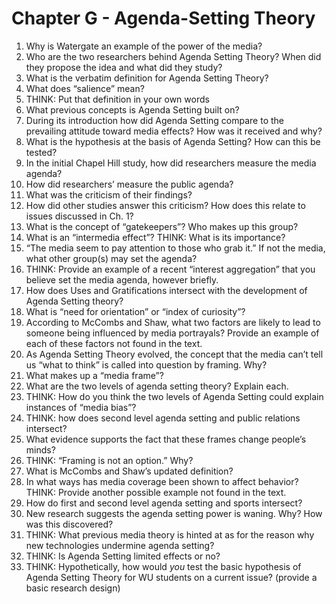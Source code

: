 # Chapter G - Agenda-Setting Theory
1.	Why is Watergate an example of the power of the media?
2.	Who are the two researchers behind Agenda Setting Theory? When did they propose the idea and what did they study?
3.	What is the verbatim definition for Agenda Setting Theory?
4.	What does “salience” mean?
5.	THINK: Put that definition in your own words
6.	What previous concepts is Agenda Setting built on?
7.	During its introduction how did Agenda Setting compare to the prevailing attitude toward media effects? How was it received and why?
8.	What is the hypothesis at the basis of Agenda Setting? How can this be tested?
9.	In the initial Chapel Hill study, how did researchers measure the media agenda?
10.	How did researchers’ measure the public agenda?
11.	What was the criticism of their findings?
12.	How did other studies answer this criticism? How does this relate to issues discussed in Ch. 1?
13.	What is the concept of “gatekeepers”? Who makes up this group?
14.	What is an “intermedia effect”? THINK: What is its importance?
15.	 “The media seem to pay attention to those who grab it.” If not the media, what other group(s) may set the agenda?
16.	THINK: Provide an example of a recent “interest aggregation” that you believe set the media agenda, however briefly.
17.	How does Uses and Gratifications intersect with the development of Agenda Setting theory?
18.	What is “need for orientation” or “index of curiosity”?
19.	According to McCombs and Shaw, what two factors are likely to lead to someone being influenced by media portrayals? Provide an example of each of these factors not found in the text. 
20.	As Agenda Setting Theory evolved, the concept that the media can’t tell us “what to think” is called into question by framing. Why?
21.	What makes up a “media frame”?
22.	What are the two levels of agenda setting theory? Explain each.
23.	THINK: How do you think the two levels of Agenda Setting could explain instances of “media bias”?
24.	THINK: how does second level agenda setting and public relations intersect?
25.	What evidence supports the fact that these frames change people’s minds?
26.	THINK: “Framing is not an option.” Why?
27.	What is McCombs and Shaw’s updated definition?
28.	In what ways has media coverage been shown to affect behavior? THINK: Provide another possible example not found in the text. 
29.	 How do first and second level agenda setting and sports intersect?
30.	New research suggests the agenda setting power is waning. Why? How was this discovered?
31.	THINK: What previous media theory is hinted at as for the reason why new technologies undermine agenda setting?
32.	THINK: Is Agenda Setting limited effects or no?
33.	THINK: Hypothetically, how would *you* test the basic hypothesis of Agenda Setting Theory for WU students on a current issue? (provide a basic research design)
